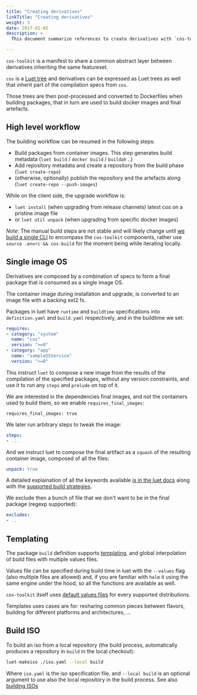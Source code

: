 ```yaml
---
title: "Creating derivatives"
linkTitle: "Creating derivatives"
weight: 3
date: 2017-01-05
description: >
  This document summarize references to create derivatives with `cos-toolkit` by using the `luet` toolchain.

---
```


`cos-toolkit` is a manifest to share a common abstract layer between derivatives inheriting the same featureset. 

`cos` is a [Luet tree](https://luet-lab.github.io/docs/docs/concepts/packages/specfile/#specfiles) and derivatives can be expressed as Luet trees as well that inherit part of the compilation specs from `cos`.

Those trees are then post-processed and converted to Dockerfiles when building packages, that in turn are used to build docker images and final artefacts.

## High level workflow

The building workflow can be resumed in the following steps:

- Build packages from container images. This step generates build metadata (`luet build` / `docker build` / `buildah` ..)
- Add repository metadata and create a repository from the build phase (`luet create-repo`)
- (otherwise, optionally) publish the repository and the artefacts along (`luet create-repo --push-images`)

While on the client side, the upgrade workflow is:
- `luet install` (when upgrading from release channels) latest cos on a pristine image file
- or `luet util unpack` (when upgrading from specific docker images)

*Note*: The manual build steps are not stable and will likely change until [we build a single CLI](https://github.com/rancher-sandbox/cOS-toolkit/issues/108) to encompass the `cos-toolkit` components, rather use `source .envrc && cos-build` for the moment being while iterating locally.

## Single image OS

Derivatives are composed by a combination of specs to form a final package that is consumed as a single image OS.

The container image during installation and upgrade, is converted to an image file with a backing ext2 fs. 

Packages in luet have `runtime` and `buildtime` specifications into `definition.yaml` and `build.yaml` respectively, and in the buildtime we set:

```yaml
requires:
- category: "system"
  name: "cos"
  version: ">=0"
- category: "app"
  name: "sampleOSService"
  version: ">=0"

```

This instruct `luet` to compose a new image from the results of the compilation of the specified packages, without any version constraints, and use it to run any `steps` and `prelude` on top of it.

We are interested in the dependencies final images, and not the containers used to build them, so we enable `requires_final_images`:

```
requires_final_images: true
```

We later run arbitrary steps to tweak the image:

```yaml
steps:
- ...
```

And we instruct luet to compose the final artifact as a `squash` of the resulting container image, composed of all the files:

```yaml
unpack: true
```

A detailed explaination of all the keywords available [is in the luet docs](https://luet-lab.github.io/docs/docs/concepts/packages/specfile/#keywords) along with the [supported build strategies](https://luet-lab.github.io/docs/docs/concepts/packages/specfile/#building-strategies).

We exclude then a bunch of file that we don't want to be in the final package (regexp supported):

```yaml
excludes:
- ..
```

## Templating

The package `build` definition supports [templating](https://luet-lab.github.io/docs/docs/concepts/packages/templates/), and global interpolation of build files with multiple values files.

Values file can be specified during build time in luet with the ```--values``` flag (also multiple files are allowed) and, if you are familiar with `helm` it using the same engine under the hood, so all the functions are available as well.

`cos-toolkit` itself uses [default values files](https://github.com/rancher-sandbox/cOS-toolkit/tree/master/values) for every supported distributions.

Templates uses cases are for: resharing common pieces between flavors, building for different platforms and architectures, ...


## Build ISO

To build an iso from a local repository (the build process, automatically produces a repository in `build` in the local checkout):

```bash
luet-makeiso ./iso.yaml --local build
```

Where `iso.yaml` is the iso specification file, and `--local build` is an optional argument to use also the local repository in the build process. See also [building ISOs](../../creating-derivatives/build_iso)